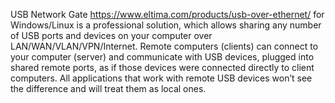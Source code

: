 USB Network Gate <https://www.eltima.com/products/usb-over-ethernet/> for Windows/Linux is a professional solution, which allows sharing any number of USB ports and devices on your computer over LAN/WAN/VLAN/VPN/Internet. Remote computers (clients) can connect to your computer (server) and communicate with USB devices, plugged into shared remote ports, as if those devices were connected directly to client computers. All applications that work with remote USB devices won’t see the difference and will treat them as local ones.
